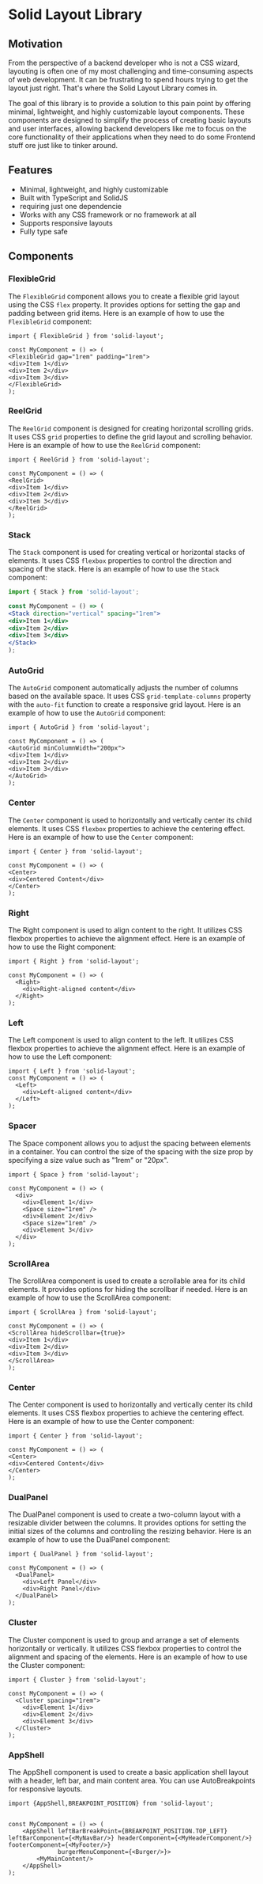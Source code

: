 # Solid Layout Library

## Motivation
From the perspective of a backend developer who is not a CSS wizard, layouting is often one of my most challenging and time-consuming aspects of web development. It can be frustrating to spend hours trying to get the layout just right. That's where the Solid Layout Library comes in.

The goal of this library is to provide a solution to this pain point by offering minimal, lightweight, and highly customizable layout components. These components are designed to simplify the process of creating basic layouts and user interfaces, allowing backend developers like me to focus on the core functionality of their applications when they need to do some Frontend stuff ore just like to tinker around.


## Features

- Minimal, lightweight, and highly customizable
- Built with TypeScript and SolidJS
- requiring just one dependencie
- Works with any CSS framework or no framework at all
- Supports responsive layouts
- Fully type safe


## Components

### FlexibleGrid

The `FlexibleGrid` component allows you to create a flexible grid layout using the CSS `flex` property. It provides options for setting the gap and padding between grid items. Here is an example of how to use the `FlexibleGrid` component:
```tsx
import { FlexibleGrid } from 'solid-layout';

const MyComponent = () => (
<FlexibleGrid gap="1rem" padding="1rem">
<div>Item 1</div>
<div>Item 2</div>
<div>Item 3</div>
</FlexibleGrid>
);
```

### ReelGrid

The `ReelGrid` component is designed for creating horizontal scrolling grids. It uses CSS `grid` properties to define the grid layout and scrolling behavior. Here is an example of how to use the `ReelGrid` component:
```tsx
import { ReelGrid } from 'solid-layout';

const MyComponent = () => (
<ReelGrid>
<div>Item 1</div>
<div>Item 2</div>
<div>Item 3</div>
</ReelGrid>
);
```


### Stack

The `Stack` component is used for creating vertical or horizontal stacks of elements. It uses CSS `flexbox` properties to control the direction and spacing of the stack. Here is an example of how to use the `Stack` component:
```jsx
import { Stack } from 'solid-layout';

const MyComponent = () => (
<Stack direction="vertical" spacing="1rem">
<div>Item 1</div>
<div>Item 2</div>
<div>Item 3</div>
</Stack>
);
```
### AutoGrid

The `AutoGrid` component automatically adjusts the number of columns based on the available space. It uses CSS `grid-template-columns` property with the `auto-fit` function to create a responsive grid layout. Here is an example of how to use the `AutoGrid` component:
```tsx
import { AutoGrid } from 'solid-layout';

const MyComponent = () => (
<AutoGrid minColumnWidth="200px">
<div>Item 1</div>
<div>Item 2</div>
<div>Item 3</div>
</AutoGrid>
);
```


### Center

The `Center` component is used to horizontally and vertically center its child elements. It uses CSS `flexbox` properties to achieve the centering effect. Here is an example of how to use the `Center` component:
```tsx
import { Center } from 'solid-layout';

const MyComponent = () => (
<Center>
<div>Centered Content</div>
</Center>
);
```

### Right
The Right component is used to align content to the right. It utilizes CSS flexbox properties to achieve the alignment effect. Here is an example of how to use the Right component:
```tsx
import { Right } from 'solid-layout';

const MyComponent = () => (
  <Right>
    <div>Right-aligned content</div>
  </Right>
);
```
### Left
The Left component is used to align content to the left. It utilizes CSS flexbox properties to achieve the alignment effect. Here is an example of how to use the Left component:
```tsx
import { Left } from 'solid-layout';
const MyComponent = () => (
  <Left>
    <div>Left-aligned content</div>
  </Left>
);
```

### Spacer
The Space component allows you to adjust the spacing between elements in a container. You can control the size of the spacing with the size prop by specifying a size value such as "1rem" or "20px".
```tsx
import { Space } from 'solid-layout';

const MyComponent = () => (
  <div>
    <div>Element 1</div>
    <Space size="1rem" />
    <div>Element 2</div>
    <Space size="1rem" />
    <div>Element 3</div>
  </div>
);
```

### ScrollArea

The ScrollArea component is used to create a scrollable area for its child elements. It provides options for hiding the scrollbar if needed. Here is an example of how to use the ScrollArea component:

```tsx
import { ScrollArea } from 'solid-layout';

const MyComponent = () => (
<ScrollArea hideScrollbar={true}>
<div>Item 1</div>
<div>Item 2</div>
<div>Item 3</div>
</ScrollArea>
);
```


### Center

The Center component is used to horizontally and vertically center its child elements. It uses CSS flexbox properties to achieve the centering effect. Here is an example of how to use the Center component:
```tsx
import { Center } from 'solid-layout';

const MyComponent = () => (
<Center>
<div>Centered Content</div>
</Center>
);
```

### DualPanel

The DualPanel component is used to create a two-column layout with a resizable divider between the columns. It provides options for setting the initial sizes of the columns and controlling the resizing behavior. Here is an example of how to use the DualPanel component:
```tsx
import { DualPanel } from 'solid-layout';

const MyComponent = () => (
  <DualPanel>
    <div>Left Panel</div>
    <div>Right Panel</div>
  </DualPanel>
);
```

### Cluster
The Cluster component is used to group and arrange a set of elements horizontally or vertically. It utilizes CSS flexbox properties to control the alignment and spacing of the elements. Here is an example of how to use the Cluster component:
```tsx
import { Cluster } from 'solid-layout';

const MyComponent = () => (
  <Cluster spacing="1rem">
    <div>Element 1</div>
    <div>Element 2</div>
    <div>Element 3</div>
  </Cluster>
);
```

### AppShell
The AppShell component is used to create a basic application shell layout with a header, left bar, and main content area.
You can use AutoBreakpoints for responsive layouts.

```tsx
import {AppShell,BREAKPOINT_POSITION} from 'solid-layout';


const MyComponent = () => (
    <AppShell leftBarBreakPoint={BREAKPOINT_POSITION.TOP_LEFT} leftBarComponent={<MyNavBar/>} headerComponent={<MyHeaderComponent/>} footerComponent={<MyFooter/>}
              burgerMenuComponent={<Burger/>}>
        <MyMainContent/>
    </AppShell>
);
```